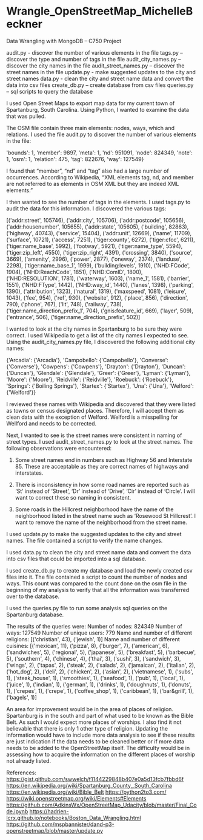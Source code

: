 # Wrangle_OpenStreetMap_MichelleBeckner
Data Wrangling with MongoDB – C750 Project


audit.py - discover the number of various elements in the file
tags.py – discover the type and number of tags in the file
audit_city_names.py – discover the city names in the file
audit_street_names.py – discover the street names in the file
update.py - make suggested updates to the city and street names
data.py - clean the city and street name data and convert the data into csv files 
create_db.py – create database from csv files
queries.py – sql scripts to query the database


I used Open Street Maps to export map data for my current town of Spartanburg, South Carolina. Using Python, I wanted to examine the data that was pulled. 

The OSM file contain three main elements: nodes, ways, which and relations. I used the file audit.py to discover the number of various elements in the file:

'bounds': 1,
 'member': 9897,
 'meta': 1,
 'nd': 951091,
 'node': 824349,
 'note': 1,
 'osm': 1,
 'relation': 475,
 'tag': 822676,
 'way': 127549}

I found that “member”, “nd” and “tag” also had a large number of occurrences. According to Wikipedia, “XML elements tag, nd, and member are not referred to as elements in OSM XML but they are indeed XML elements.”

I then wanted to see the number of tags in the elements. I used tags.py to audit the data for this information. I discovered the various tags:

[('addr:street', 105746),
 ('addr:city', 105706),
 ('addr:postcode', 105656),
 ('addr:housenumber', 105655),
 ('addr:state', 105605),
 ('building', 82863),
 ('highway', 40743),
 ('service', 15404),
 ('addr:unit', 12669),
 ('name', 11709),
 ('surface', 10721),
 ('access', 7251),
 ('tiger:county', 6272),
 ('tiger:cfcc', 6211),
 ('tiger:name_base', 5992),
 ('footway', 5921),
 ('tiger:name_type', 5594),
 ('tiger:zip_left', 4550),
 ('tiger:zip_right', 4391),
 ('crossing', 3840),
 ('source', 3669),
 ('amenity', 2996),
 ('power', 2877),
 ('oneway', 2374),
 ('landuse', 2298),
 ('tiger:name_base_1', 1999),
 ('building:levels', 1910),
 ('NHD:FCode', 1904),
 ('NHD:ReachCode', 1851),
 ('NHD:ComID', 1800),
 ('NHD:RESOLUTION', 1781),
 ('waterway', 1603),
 ('name_1', 1581),
 ('barrier', 1551),
 ('NHD:FType', 1442),
 ('NHD:way_id', 1440),
 ('lanes', 1398),
 ('parking', 1390),
 ('attribution', 1323),
 ('natural', 1319),
 ('maxspeed', 1081),
 ('leisure', 1043),
 ('fee', 954),
 ('ref', 930),
 ('website', 912),
 ('place', 856),
 ('direction', 790),
 ('phone', 767),
 ('lit', 748),
 ('railway', 738),
 ('tiger:name_direction_prefix_1', 704),
 ('gnis:feature_id', 669),
 ('layer', 509),
 ('entrance', 506),
 ('tiger:name_direction_prefix', 502)]

I wanted to look at the city names in Spartanburg to be sure they were correct. I used Wikipedia to get a list of the city names I expected to see. Using the audit_city_names.py file, I discovered the following additional city names:

{'Arcadia': {'Arcadia'},
 'Campobello': {'Campobello'},
 'Converse': {'Converse'},
 'Cowpens': {'Cowpens'},
 'Drayton': {'Drayton'},
 'Duncan': {'Duncan'},
 'Glendale': {'Glendale'},
 'Greer': {'Greer'},
 'Lyman': {'Lyman'},
 'Moore': {'Moore'},
 'Reidville': {'Reidville'},
 'Roebuck': {'Roebuck'},
 'Springs': {'Boiling Springs'},
 'Startex': {'Startex'},
 'Una': {'Una'},
 'Welford': {'Welford'}}

I reviewed these names with Wikipedia and discovered that they were listed as towns or census designated places. Therefore, I will accept them as clean data with the exception of Welford. Welford is a misspelling for Wellford and needs to be corrected. 

Next, I wanted to see is the street names were consistent in naming of street types. I used audit_street_names.py to look at the street names. The following observations were encountered:

1.  Some street names end in numbers such as Highway 56 and Interstate 85. These are acceptable as they are correct names of highways and interstates.

2. There is inconsistency in how some road names are reported such as ‘St’ instead of ‘Street’, ‘Dr’ instead of ‘Drive’, ‘Cir’ instead of ‘Circle’. I will want to correct these so naming in consistent. 

3. Some roads in the Hillcrest neighborhood have the name of the neighborhood listed in the street name such as ‘Rosewood St Hillcrest’. I want to remove the name of the neighborhood from the street name. 

I used update.py to make the suggested updates to the city and street names. The file contained a script to verify the name changes. 

I used data.py to clean the city and street name data and convert the data into csv files that could be imported into a sql database. 

I used create_db.py to create my database and load the newly created csv files into it. The file contained a script to count the number of nodes and ways. This count was compared to the count done on the osm file in the beginning of my analysis to verify that all the information was transferred over to the database.

I used the queries.py file to run some analysis sql queries on the Spartanburg database. 

The results of the queries were:
Number of nodes:  824349
Number of ways:  127549
Number of unique users:  779
Name and number of different religions:  [('christian', 43), ('jewish', 1)]
Name and number of different cuisines:  [('mexican', 11), ('pizza', 8), ('burger', 7), ('american', 6), ('sandwiches', 5), ('regional', 5), ('japanese', 5), ('breakfast', 5), ('barbecue', 5), ('southern', 4), ('chinese', 4), ('thai', 3), ('sushi', 3), ('sandwich', 3), ('wings', 2), ('tapas', 2), ('steak', 2), ('salads', 2), ('jamaican', 2), ('italian', 2), ('hot_dog', 2), ('deli', 2), ('chicken', 2), ('asian', 2), ('vietnamese', 1), ('subs', 1), ('steak_house', 1), ('smoothies', 1), ('seafood', 1), ('pub', 1), ('local', 1), ('juice', 1), ('indian', 1), ('german', 1), ('drinks', 1), ('doughnuts', 1), ('donuts', 1), ('crepes', 1), ('crepe', 1), ('coffee_shop', 1), ('caribbean', 1), ('bar&grill', 1), ('bagels', 1)]


An area for improvement would be in the area of places of religion. Spartanburg is in the south and part of what used to be known as the Bible Belt. As such I would expect more places of worships. I also find it not believable that there is only 1 other type of religion. Updating the information would have to include more data analysis to see if these results are just indication if the data needs to be cleaned better or if more data needs to be added to the OpenStreetMap itself. The difficulty would be in assessing how to acquire the information on the different places of worship not already listed. 


References:
https://gist.github.com/swwelch/f1144229848b407e0a5d13fcb7fbbd6f 
https://en.wikipedia.org/wiki/Spartanburg_County,_South_Carolina
https://en.wikipedia.org/wiki/Bible_Belt
https://python2to3.com/
https://wiki.openstreetmap.org/wiki/Elements#Elements
https://github.com/AdkinsWx/OpenStreetMap_Udacity/blob/master/Final_Code.ipynb
https://hadrien-lcrx.github.io/notebooks/Boston_Data_Wrangling.html
https://github.com/mspbannister/dand-p3-openstreetmap/blob/master/update.py






